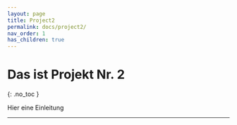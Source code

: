 ```yaml
---
layout: page
title: Project2
permalink: docs/project2/
nav_order: 1
has_children: true
---
```



# Das ist Projekt Nr. 2
{: .no_toc }

Hier eine Einleitung 

---
